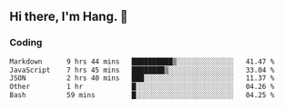 ## Hi there, I'm Hang. 👋

### Coding

<!--START_SECTION:waka-->

```txt
Markdown      9 hrs 44 mins   ██████████▒░░░░░░░░░░░░░░   41.47 %
JavaScript    7 hrs 45 mins   ████████▒░░░░░░░░░░░░░░░░   33.04 %
JSON          2 hrs 40 mins   ███░░░░░░░░░░░░░░░░░░░░░░   11.37 %
Other         1 hr            █░░░░░░░░░░░░░░░░░░░░░░░░   04.26 %
Bash          59 mins         █░░░░░░░░░░░░░░░░░░░░░░░░   04.25 %
```

<!--END_SECTION:waka-->
